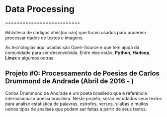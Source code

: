 # Data Processing
==========================

Biblioteca de códigos úteis(ou não) que foram usados para poderem processar dados de textos e imagens.

As tecnologias aqui usadas são Open-Source e que tem ajuda da comunidade para ser desenvolvida. Entre elas estão, **Python**, **Hadoop**, **Linux** e algumas outras.

## Projeto #0: Processamento de Poesias de Carlos Drummond de Andrade (Abril de 2016 - )

Carlos Drummond de Andrade é um poeta brasileiro que é referência internacional a poesia brasileira. Neste projeto, serão estudados seus textos para analise estatística de palavras, estrofes, versos, sílabas e muitos outros tipos de analises que podem ser feitas a partir de seus textos.


